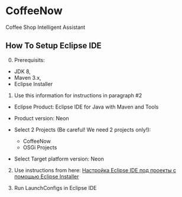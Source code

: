 # CoffeeNow
Coffee Shop Intelligent Assistant

## How To Setup Eclipse IDE

0. Prerequisits:

  * JDK 8,
  * Maven 3.x,
  * Eclipse Installer

1. Use this information for instructions in paragraph #2

  * Eclipse Product: Eclipse IDE for Java with Maven and Tools
  * Product version: Neon

  * Select 2 Projects (Be careful! We need 2 projects only!):
    * CoffeeNow
    * OSGi Projects
  * Select Target platform version: Neon

2. Use instructions from here: [Настройка Eclipse IDE под проекты с помощью Eclipse Installer](https://github.com/agentlab/ru.agentlab.parent/wiki/Настройка-Eclipse-IDE-под-проекты-с-помощью-Eclipse-Installer)

3. Run LaunchConfigs in Eclipse IDE
